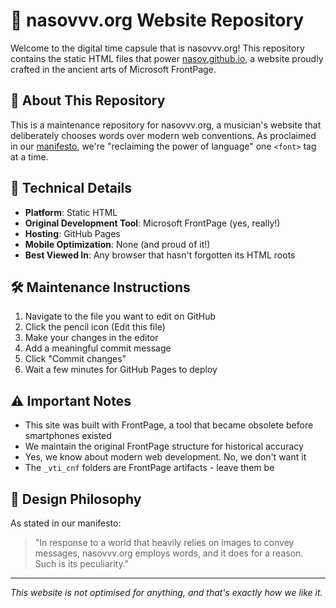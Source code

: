 # 🎵 nasovvv.org Website Repository

Welcome to the digital time capsule that is nasovvv.org! This repository contains the static HTML files that power [nasov.github.io](https://nasov.github.io/), a website proudly crafted in the ancient arts of Microsoft FrontPage.

## 🦕 About This Repository

This is a maintenance repository for nasovvv.org, a musician's website that deliberately chooses words over modern web conventions. As proclaimed in our [manifesto](public/mysite/manifesto.htm), we're "reclaiming the power of language" one `<font>` tag at a time.

## 📜 Technical Details

- **Platform**: Static HTML
- **Original Development Tool**: Microsoft FrontPage (yes, really!)
- **Hosting**: GitHub Pages
- **Mobile Optimization**: None (and proud of it!)
- **Best Viewed In**: Any browser that hasn't forgotten its HTML roots

## 🛠️ Maintenance Instructions

1. Navigate to the file you want to edit on GitHub
2. Click the pencil icon (Edit this file)
3. Make your changes in the editor
4. Add a meaningful commit message
5. Click "Commit changes"
6. Wait a few minutes for GitHub Pages to deploy

## ⚠️ Important Notes

- This site was built with FrontPage, a tool that became obsolete before smartphones existed
- We maintain the original FrontPage structure for historical accuracy
- Yes, we know about modern web development. No, we don't want it
- The `_vti_cnf` folders are FrontPage artifacts - leave them be

## 🎨 Design Philosophy

As stated in our manifesto:
> "In response to a world that heavily relies on images to convey messages, nasovvv.org employs words, and it does for a reason. Such is its peculiarity."

---
*This website is not optimised for anything, and that's exactly how we like it.*
